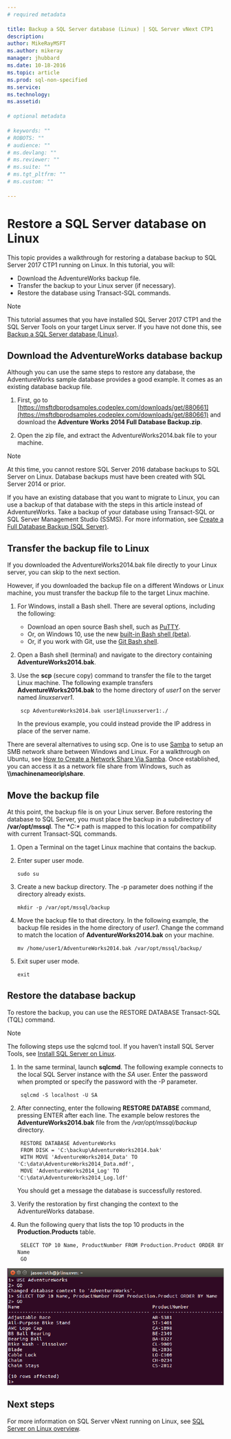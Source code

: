 ```yaml
---
# required metadata

title: Backup a SQL Server database (Linux) | SQL Server vNext CTP1
description: 
author: MikeRayMSFT 
ms.author: mikeray 
manager: jhubbard
ms.date: 10-18-2016
ms.topic: article
ms.prod: sql-non-specified
ms.service: 
ms.technology: 
ms.assetid: 

# optional metadata

# keywords: ""
# ROBOTS: ""
# audience: ""
# ms.devlang: ""
# ms.reviewer: ""
# ms.suite: ""
# ms.tgt_pltfrm: ""
# ms.custom: ""

---
```

# Restore a SQL Server database on Linux

This topic provides a walkthrough for restoring a database backup to SQL Server 2017 CTP1 running on Linux. In this tutorial, you will:

- Download the AdventureWorks backup file.
- Transfer the backup to your Linux server (if necessary).
- Restore the database using Transact-SQL commands.

> [!NOTE] 
> This tutorial assumes that you have installed SQL Server 2017 CTP1 and the SQL Server Tools on your target Linux server. If you have not done this, see [Backup a SQL Server database (Linux)](sql-server-linux-backup-database.md).

## Download the AdventureWorks database backup

Although you can use the same steps to restore any database, the AdventureWorks sample database provides a good example. It comes as an existing database backup file.

1. First, go to [https://msftdbprodsamples.codeplex.com/downloads/get/880661](https://msftdbprodsamples.codeplex.com/downloads/get/880661) and download the **Adventure Works 2014 Full Database Backup.zip**.

2. Open the zip file, and extract the AdventureWorks2014.bak file to your machine.

> [!NOTE] 
> At this time, you cannot restore SQL Server 2016 database backups to SQL Server on Linux. Database backups must have been created with SQL Server 2014 or prior.

If you have an existing database that you want to migrate to Linux, you can use a backup of that database with the steps in this article instead of AdventureWorks. Take a backup of your database using Transact-SQL or SQL Server Management Studio (SSMS). For more information, see [Create a Full Database Backup (SQL Server)](https://msdn.microsoft.com/library/ms187510.aspx).

## Transfer the backup file to Linux

If you downloaded the AdventureWorks2014.bak file directly to your Linux server, you can skip to the next section.

However, if you downloaded the backup file on a different Windows or Linux machine, you must transfer the backup file to the target Linux machine.

1. For Windows, install a Bash shell. There are several options, including the following:

    - Download an open source Bash shell, such as [PuTTY](http://www.putty.org/).
    - Or, on Windows 10, use the new [built-in Bash shell (beta)](https://msdn.microsoft.com/en-us/commandline/wsl/about).
    - Or, if you work with Git, use the [Git Bash shell](https://git-scm.com/downloads).

2. Open a Bash shell (terminal) and navigate to the directory containing **AdventureWorks2014.bak**.

3. Use the **scp** (secure copy) command to transfer the file to the target Linux machine. The following example transfers **AdventureWorks2014.bak** to the home directory of *user1* on the server named *linuxserver1*.

        scp AdventureWorks2014.bak user1@linuxserver1:./

    In the previous example, you could instead provide the IP address in place of the server name.

There are several alternatives to using scp. One is to use [Samba](https://help.ubuntu.com/community/Samba) to setup an SMB network share between Windows and Linux. For a walkthrough on Ubuntu, see [How to Create a Network Share Via Samba](https://help.ubuntu.com/community/How%20to%20Create%20a%20Network%20Share%20Via%20Samba%20Via%20CLI%20%28Command-line%20interface/Linux%20Terminal%29%20-%20Uncomplicated,%20Simple%20and%20Brief%20Way!). Once established, you can access it as a network file share from Windows, such as **\\\\machinenameorip\\share**.

## Move the backup file

At this point, the backup file is on your Linux server. Before restoring the database to SQL Server, you must place the backup in a subdirectory of **/var/opt/mssql**. The **C:\** path is mapped to this location for compatibility with current Transact-SQL commands.

1. Open a Terminal on the taget Linux machine that contains the backup.

2.	Enter super user mode.

        sudo su

3.	Create a new backup directory. The -p parameter does nothing if the directory already exists.

        mkdir -p /var/opt/mssql/backup

4.	Move the backup file to that directory. In the following example, the backup file resides in the home directory of *user1*. Change the command to match the location of **AdventureWorks2014.bak** on your machine.

        mv /home/user1/AdventureWorks2014.bak /var/opt/mssql/backup/

5.	Exit super user mode.

        exit

## Restore the database backup

To restore the backup, you can use the RESTORE DATABASE Transact-SQL (TQL) command.

> [!NOTE] 
> The following steps use the sqlcmd tool. If you haven’t install SQL Server Tools, see [Install SQL Server on Linux](sql-server-linux-setup.md).

1. In the same terminal, launch **sqlcmd**. The following example connects to the local SQL Server instance with the *SA* user. Enter the password when prompted or specify the password with the -P parameter.

        sqlcmd -S localhost -U SA

2. After connecting, enter the following **RESTORE DATABSE** command, pressing ENTER after each line. The example below restores the **AdventureWorks2014.bak** file from the */var/opt/mssql/backup* directory.

        RESTORE DATABASE AdventureWorks 
        FROM DISK = 'C:\backup\AdventureWorks2014.bak' 
        WITH MOVE 'AdventureWorks2014_Data' TO 'C:\data\AdventureWorks2014_Data.mdf', 
        MOVE 'AdventureWorks2014_Log' TO 'C:\data\AdventureWorks2014_Log.ldf'

    You should get a message the database is successfully restored.

3. Verify the restoration by first changing the context to the AdventureWorks database. 

4. Run the following query that lists the top 10 products in the **Production.Products** table.

        SELECT TOP 10 Name, ProductNumber FROM Production.Product ORDER BY Name
        GO

![Output from Production.Products query](./media/sql-server-linux-restore-database/sql-server-linux-adventureworks-query.png)

## Next steps

For more information on SQL Server vNext running on Linux, see [SQL Server on Linux overview](sql-server-linux-overview.md). 
